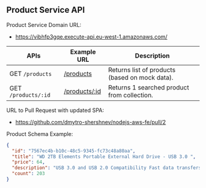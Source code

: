 ## Product Service API

Product Service Domain URL:
- https://vibhfp3gqe.execute-api.eu-west-1.amazonaws.com/


| APIs                | Example URL                                                                                                           | Description                                    |
|---------------------|-----------------------------------------------------------------------------------------------------------------------|------------------------------------------------|
| GET `/products`     | [/products](https://vibhfp3gqe.execute-api.eu-west-1.amazonaws.com/dev/products)                                      | Returns list of products (based on mock data). |
| GET `/products/:id` | [/products/:id](https://vibhfp3gqe.execute-api.eu-west-1.amazonaws.com/dev/products/9) | Returns 1 searched product from collection.    |

URL to Pull Request with updated SPA:
- https://github.com/dmytro-shershnev/nodejs-aws-fe/pull/2

Product Schema Example:
```json
{
  "id": "7567ec4b-b10c-48c5-9345-fc73c48a80aa",
  "title": "WD 2TB Elements Portable External Hard Drive - USB 3.0 ",
  "price": 64,
  "description": "USB 3.0 and USB 2.0 Compatibility Fast data transfers Improve PC Performance High Capacity; Compatibility Formatted NTFS for Windows 10, Windows 8.1, Windows 7; Reformatting may be required for other operating systems; Compatibility may vary depending on user’s hardware configuration and operating system",
  "count": 203
}
```